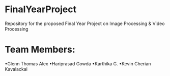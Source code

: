 # FinalYearProject
Repository for the proposed Final Year Project on Image Processing &amp; Video Processing
# Team Members:
•Glenn Thomas Alex
•Hariprasad Gowda
•Karthika G.
•Kevin Cherian Kavalackal

